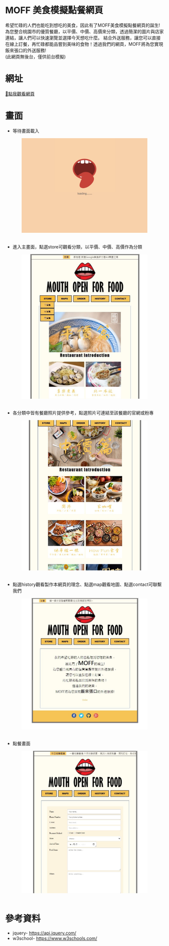 # MOFF 美食模擬點餐網頁
希望忙碌的人們也能吃到想吃的美食，因此有了MOFF美食模擬點餐網頁的誕生! 
為您整合桃園市的優質餐廳，以平價、中價、高價來分類，透過簡潔的圖片與店家連結，讓人們可以快速瀏覽並選擇今天想吃什麼。
結合外送服務，讓您可以直接在線上訂餐，再忙碌都能品嘗到美味的食物！透過我們的網頁，MOFF將為您實現飯來張口的外送服務!<br />
(此網頁無後台，僅供前台模擬)

# 網址
[👄點我觀看網頁](https://chiatung1010.github.io/moff_orderfoodweb/)

# 畫面
* 等待畫面載入
<div align=center><img src="preview2.jpg" width="400"/></div>
<br />

* 進入主畫面，點選store可觀看分類，以平價、中價、高價作為分類
<div align=center><img src="preview1.jpg" width="400"/></div>
<br />

* 各分類中皆有餐廳照片提供參考，點選照片可連結至該餐廳的官網或粉專
<div align=center><img src="preview3.jpg" width="400"/></div>
<br />

* 點選history觀看製作本網頁的理念、點選map觀看地圖、點選contact可聯繫我們
<div align=center><img src="preview4.jpg" width="400"/></div>
<br />

* 點餐畫面
<div align=center><img src="preview5.jpg" width="400"/></div>
<br />

# 參考資料
* jquery- https://api.jquery.com/
* w3school- https://www.w3schools.com/
